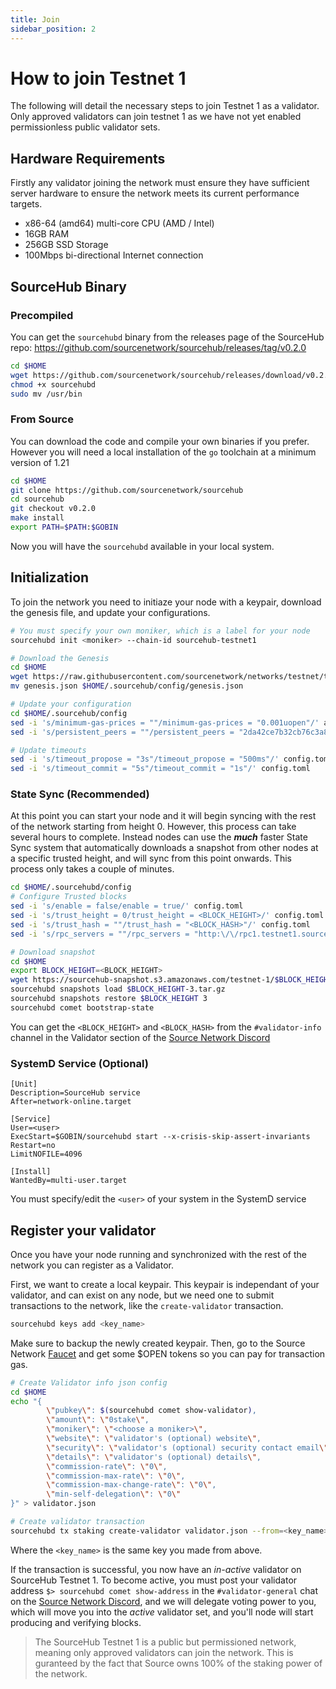 ```yaml
---
title: Join
sidebar_position: 2
---
```


# How to join Testnet 1
The following will detail the necessary steps to join Testnet 1 as a validator. Only approved validators can join testnet 1 as we have not yet enabled permissionless public validator sets.

## Hardware Requirements
Firstly any validator joining the network must ensure they have sufficient server hardware to ensure the network meets its current performance targets. 

* x86-64 (amd64) multi-core CPU (AMD / Intel)
* 16GB RAM
* 256GB SSD Storage
* 100Mbps bi-directional Internet connection

## SourceHub Binary

### Precompiled
You can get the `sourcehubd` binary from the releases page of the SourceHub repo: https://github.com/sourcenetwork/sourcehub/releases/tag/v0.2.0
```bash
cd $HOME
wget https://github.com/sourcenetwork/sourcehub/releases/download/v0.2.0/sourcehubd
chmod +x sourcehubd
sudo mv /usr/bin
```


### From Source
You can download the code and compile your own binaries if you prefer. However you will need a local installation of the `go` toolchain at a minimum version of 1.21
```bash
cd $HOME
git clone https://github.com/sourcenetwork/sourcehub
cd sourcehub
git checkout v0.2.0
make install
export PATH=$PATH:$GOBIN
```
Now you will have the `sourcehubd` available in your local system.

## Initialization
To join the network you need to initiaze your node with a keypair, download the genesis file, and update your configurations.

```bash
# You must specify your own moniker, which is a label for your node
sourcehubd init <moniker> --chain-id sourcehub-testnet1

# Download the Genesis
cd $HOME
wget https://raw.githubusercontent.com/sourcenetwork/networks/testnet/testnet1/genesis.json
mv genesis.json $HOME/.sourcehub/config/genesis.json

# Update your configuration
cd $HOME/.sourcehub/config
sed -i 's/minimum-gas-prices = ""/minimum-gas-prices = "0.001uopen"/' app.toml
sed -i 's/persistent_peers = ""/persistent_peers = "2da42ce7b32cb76c3a86db2eadfab8508ee41815@54.158.208.103:26656"/' config.toml

# Update timeouts
sed -i 's/timeout_propose = "3s"/timeout_propose = "500ms"/' config.toml
sed -i 's/timeout_commit = "5s"/timeout_commit = "1s"/' config.toml
```

### State Sync (Recommended)
At this point you can start your node and it will begin syncing with the rest of the network starting from height 0. However, this process can take several hours to complete. Instead nodes can use the ***much*** faster State Sync system that automatically downloads a snapshot from other nodes at a specific trusted height, and will sync from this point onwards. This process only takes a couple of minutes.

```bash
cd $HOME/.sourcehubd/config
# Configure Trusted blocks
sed -i 's/enable = false/enable = true/' config.toml
sed -i 's/trust_height = 0/trust_height = <BLOCK_HEIGHT>/' config.toml
sed -i 's/trust_hash = ""/trust_hash = "<BLOCK_HASH>"/' config.toml
sed -i 's/rpc_servers = ""/rpc_servers = "http:\/\/rpc1.testnet1.source.network:26657,http:\/\/rpc2.testnet1.source.network:26657"/' config.toml

# Download snapshot
cd $HOME
export BLOCK_HEIGHT=<BLOCK_HEIGHT>
wget https://sourcehub-snapshot.s3.amazonaws.com/testnet-1/$BLOCK_HEIGHT-3.tar.gz
sourcehubd snapshots load $BLOCK_HEIGHT-3.tar.gz
sourcehubd snapshots restore $BLOCK_HEIGHT 3
sourcehubd comet bootstrap-state
```

You can get the `<BLOCK_HEIGHT>` and `<BLOCK_HASH>` from the `#validator-info` channel in the Validator section of the [Source Network Discord](https://discord.source.network)

### SystemD Service (Optional)
```
[Unit]
Description=SourceHub service
After=network-online.target

[Service]
User=<user>
ExecStart=$GOBIN/sourcehubd start --x-crisis-skip-assert-invariants
Restart=no
LimitNOFILE=4096

[Install]
WantedBy=multi-user.target
```

You must specify/edit the `<user>` of your system in the SystemD service

## Register your validator
Once you have your node running and synchronized with the rest of the network you can register as a Validator. 

First, we want to create a local keypair. This keypair is independant of your validator, and can exist on any node, but we need one to submit transactions to the network, like the `create-validator` transaction.
```bash
sourcehubd keys add <key_name>
```

Make sure to backup the newly created keypair. Then, go to the Source Network [Faucet](https://faucet.testnet1.source.network) and get some $OPEN tokens so you can pay for transaction gas.

```bash
# Create Validator info json config
cd $HOME
echo "{
        \"pubkey\": $(sourcehubd comet show-validator),
        \"amount\": \"0stake\",
        \"moniker\": \"<choose a moniker>\",
        \"website\": \"validator's (optional) website\",
        \"security\": \"validator's (optional) security contact email\",
        \"details\": \"validator's (optional) details\",
        \"commission-rate\": \"0\",
        \"commission-max-rate\": \"0\",
        \"commission-max-change-rate\": \"0\",
        \"min-self-delegation\": \"0\"
}" > validator.json

# Create validator transaction
sourcehubd tx staking create-validator validator.json --from=<key_name>
```

Where the `<key_name>` is the same key you made from above.

If the transaction is successful, you now have an *in-active* validator on SourceHub Testnet 1.  To become active, you must post your validator address `$> sourcehubd comet show-address` in the `#validator-general` chat on the [Source Network Discord](https://discord.source.network), and we will delegate voting power to you, which will move you into the *active* validator set, and you'll node will start producing and verifying blocks.

> The SourceHub Testnet 1 is a public but permissioned network, meaning only approved validators can join the network. This is guranteed by the fact that Source owns 100% of the staking power of the network.
